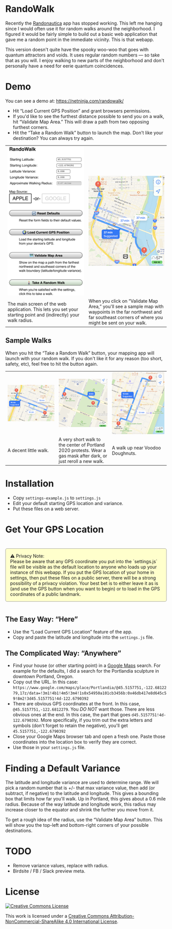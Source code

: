 # RandoWalk

Recently the [Randonautica](https://www.randonautica.com) app has stopped working. This left me hanging since I would often use it for random walks around the neighborhood. I figured it would be fairly simple to build out a basic web application that gave me a random point in the immediate vicinity. This is that webapp.

This version doesn't quite have the spooky woo-woo that goes with quantum attractors and voids. It uses regular random numbers — so take that as you will. I enjoy walking to new parts of the neighborhood and don't personally have a need for eerie quantum coincidences.

# Demo

You can see a demo at: <https://netninja.com/randowalk/>

- Hit “Load Current GPS Position” and grant browsers permissions.
- If you'd like to see the furthest distance possible to send you on a walk, hit “Validate Map Area.” This will draw a path from two opposing furthest corners.
- Hit the “Take a Random Walk” button to launch the map. Don't like your destination? You can always try again.
<table width="600">
<tr><td width="300"><img src="./img/example-mainscreen.jpg" width="300"/></td><td width="300"><img src="./img/example-extent.jpg" width="300"/></td></tr>
<tr><td width="300">
    The main screen of the web application. This lets you set your starting point and (indirectly) your walk radius.
</td><td width="300">
    When you click on “Validate Map Area,” you'll see a sample map with waypoints in the far northwest and far southeast corners of where you might be sent on your walk. 
</td></tr>
</table>

## Sample Walks

When you hit the “Take a Random Walk” button, your mapping app will launch with your random walk. If you don't like it for any reason (too short, safety, etc), feel free to hit the button again. 

<table width="900">
<tr><td width="300"><img src="./img/example1.jpg" width="300"/></td><td width="300"><img src="./img/example2.jpg" width="300"/></td><td width="300"><img src="./img/example3.jpg" width="300"/></td></tr>
<tr><td width="300">
    A decent little walk.
</td><td width="300">
    A very short walk to the center of Portland 2020 protests. Wear a gas mask after dark, or just reroll a new walk. 
</td><td width="300">
    A walk up near Voodoo Doughnuts. 
</td></tr>
</table>


# Installation

- Copy `settings-example.js` to `settings.js`
- Edit your default starting GPS location and variance.
- Put these files on a web server.

# Get Your GPS Location

<div style="background-color: #ffc; border: solid #999 1px; padding: 1em; margin: 3em 0; border-radius: 5px;">
⚠️ Privacy Note:<br/>Please be aware that any GPS coordinate you put into the `settings.js` file will be visible as the default location to anyone who loads up your instance of this webapp. If you put the GPS location of your home in settings, then put these files on a public server, there will be a strong possibility of a privacy violation. Your best bet is to either leave it as is (and use the GPS button when you want to begin) or to load in the GPS coordinates of a public landmark.
</div>

## The Easy Way: “Here”

- Use the “Load Current GPS Location” feature of the app.
- Copy and paste the latitude and longitude into the `settings.js` file.

## The Complicated Way: “Anywhere”

- Find your house (or other starting point) in a [Google Maps](https://maps.google.com) search. For example for the defaults, I did a search for the Portlandia sculpture in downtown Portland, Oregon.
- Copy out the URL. In this case: `https://www.google.com/maps/place/Portlandia/@45.5157751,-122.6812279,17z/data=!3m1!4b1!4m5!3m4!1s0x54950a101cb3456b:0x46db417e8d645c59!8m2!3d45.5157751!4d-122.6790392`
- There are obvious GPS coordinates at the front. In this case, `@45.5157751,-122.6812279`. You _*DO NOT*_ want those. There are less obvious ones at the end. In this case, the part that goes `d45.5157751!4d-122.6790392`. More specifically, if you trim out the extra letters and symbols (don't forget to retain the negative), you'll get `45.5157751,-122.6790392`
- Close your Google Maps browser tab and open a fresh one. Paste those coordinates into the location box to verify they are correct.
- Use those in your `settings.js` file.

# Finding a Default Variance

The latitude and longitude variance are used to determine range. We will pick a random number that is +/- that max variance value, then add (or subtract, if negative) to the latitude and longitude. This gives a bounding box that limits how far you'll walk. Up in Portland, this gives about a 0.6 mile radius. Because of the way latitude and longitude work, this radius may increase closer to the equator and shrink the further you move from it.

To get a rough idea of the radius, use the “Validate Map Area” button. This will show you the top-left and bottom-right corners of your possible destinations.

# TODO

- Remove variance values, replace with radius.
- Birdsite / FB / Slack preview meta.

# License

<a rel="license" href="http://creativecommons.org/licenses/by-nc-sa/4.0/"><img alt="Creative Commons License" style="border-width:0" src="https://i.creativecommons.org/l/by-nc-sa/4.0/88x31.png" /></a>

This work is licensed under a <a rel="license" href="http://creativecommons.org/licenses/by-nc-sa/4.0/">Creative Commons Attribution-NonCommercial-ShareAlike 4.0 International License</a>.

